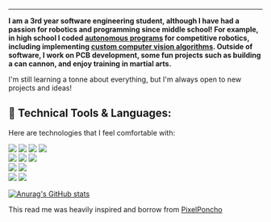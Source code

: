 <hr/>
<p><b>I am a 3rd year software engineering student, although I have had a passion for robotics and programming since middle school! For example, in high school I coded <a href="https://github.com/thesixtium/FTC_Stuff/tree/main/FTC%202019-2020%20Skystone%20Competitive%20Codes">autonomous programs</a> for competitive robotics, including implementing <a href="https://github.com/thesixtium/FTC_Stuff/blob/main/FTC%202019-2020%20Skystone%20Other%20Codes/VisionCodeCopyAndPaste.java">custom computer vision algorithms</a>. Outside of software, I work on PCB development, some fun projects such as building a can cannon, and enjoy training in martial arts.
</b></p>
<p>
  I'm still learning a tonne about everything, but I'm always open to new projects and ideas!   
</p>

<!-- <hr/> -->
<h2>🔧 Technical Tools & Languages:</h2>
<p>Here are technologies that I feel comfortable with:</p>

![](https://img.shields.io/badge/Code-C/C++-informational?style=flat&logo=cplusplus&logoColor=white&color=31C6B4)
![](https://img.shields.io/badge/Code-Java-informational?style=flat&logo=java&logoColor=white&color=31C6B4)
![](https://img.shields.io/badge/Code-Python-informational?style=flat&logo=python&logoColor=white&color=31C6B4)
![](https://img.shields.io/badge/Code-Cobol-informational?style=flat&logo=cobol&logoColor=white&color=31C6B4)
<br/>
![](https://img.shields.io/badge/Style-CSS-informational?style=flat&logo=css3&logoColor=white&color=EF476F)
![](https://img.shields.io/badge/Style-Sass-informational?style=flat&logo=Sass&logoColor=white&color=EF476F)
![](https://img.shields.io/badge/Style-Bootstrap-informational?style=flat&logo=Bootstrap&logoColor=white&color=EF476F)
<br/>
![](https://img.shields.io/badge/OS-Windows-informational?style=flat&logo=Windows&logoColor=white&color=FFD166)
![](https://img.shields.io/badge/OS-Ubuntu-informational?style=flat&logo=Ubuntu&logoColor=white&color=FFD166)
<br/>
![](https://img.shields.io/badge/Tools-Gimp-informational?style=flat&logo=Gimp&logoColor=white&color=C07EBC)
![](https://img.shields.io/badge/Tools-Git-informational?style=flat&logo=Git&logoColor=white&color=C07EBC)

[![Anurag's GitHub stats](https://github-readme-stats.vercel.app/api?username=thesixtium)](https://github.com/anuraghazra/github-readme-stats)

<p>
  This read me was heavily inspired and borrow from <a href="https://github.com/PixelPoncho">PixelPoncho</a> 
</p>
